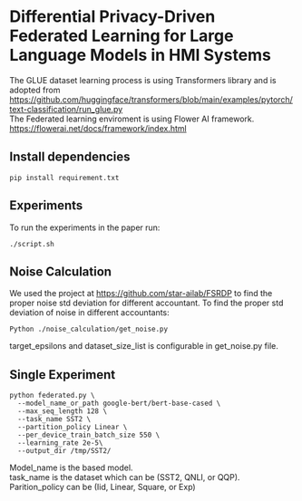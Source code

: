 # Differential Privacy-Driven Federated Learning for Large Language Models in HMI Systems

The GLUE dataset learning process is using Transformers library and is adopted from https://github.com/huggingface/transformers/blob/main/examples/pytorch/text-classification/run_glue.py <br>
The Federated learning enviroment is using Flower AI framework. <br>
https://flowerai.net/docs/framework/index.html

## Install dependencies
```
pip install requirement.txt
```
## Experiments
To run the experiments in the paper run:
```
./script.sh
```
## Noise Calculation
We used the project at https://github.com/star-ailab/FSRDP to find the proper noise std deviation for different accountant.
To find the proper std deviation of noise in different accountants:
```
Python ./noise_calculation/get_noise.py
```
target_epsilons and dataset_size_list is configurable in get_noise.py file.

## Single Experiment
```
python federated.py \
  --model_name_or_path google-bert/bert-base-cased \
  --max_seq_length 128 \
  --task_name SST2 \
  --partition_policy Linear \
  --per_device_train_batch_size 550 \
  --learning_rate 2e-5\
  --output_dir /tmp/SST2/
```
Model_name is the based model. <br>
task_name is the dataset which can be (SST2, QNLI, or QQP).<br>
Parition_policy can be (Iid, Linear, Square, or Exp)
<!-- ## citation
Please cite our papar if you find our repo helpful.
```
@article{ahmadi2024efficient,
  title={An Interactive Framework for Implementing Privacy-Preserving Federated Learning: Experiments on Large Language Models 	},
  author={Ahmadi, Kasra and Aghapour, Saeed and Kermani, Mehran Mozaffari and Azarderakhsh, Reza},
  journal={arXiv preprint arXiv:2403.01215},
  year={2024}
}
``` -->
